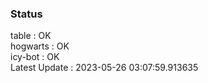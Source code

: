 ### Status


table : OK  
hogwarts : OK  
icy-bot : OK  
Latest Update : 2023-05-26 03:07:59.913635
